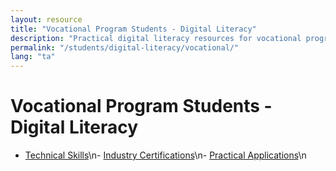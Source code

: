 ```yaml
---
layout: resource
title: "Vocational Program Students - Digital Literacy"
description: "Practical digital literacy resources for vocational program students, focusing on technical skills and industry certifications."
permalink: "/students/digital-literacy/vocational/"
lang: "ta"
---
```


# Vocational Program Students - Digital Literacy

- [Technical Skills](/students/digital-literacy/vocational/technical-skills/)\n- [Industry Certifications](/students/digital-literacy/vocational/industry-certifications/)\n- [Practical Applications](/students/digital-literacy/vocational/practical-applications/)\n
